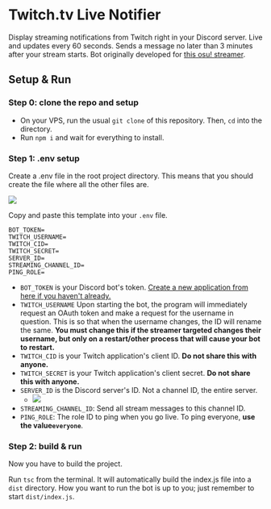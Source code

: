 # Twitch.tv Live Notifier

Display streaming notifications from Twitch right in your Discord server. Live and updates every 60 seconds. Sends a message no later than 3 minutes after your stream starts. Bot originally developed for [this osu! streamer](https://twitch.tv/sriracha_rice).

## Setup & Run

### Step 0: clone the repo and setup

- On your VPS, run the usual `git clone` of this repository. Then, `cd` into the directory.
- Run `npm i` and wait for everything to install.

### Step 1: .env setup

Create a .env file in the root project directory. This means that you should create the file where all the other files are.

![](https://i.postimg.cc/pdq6VKKW/image.png)

Copy and paste this template into your `.env` file.

```env
BOT_TOKEN=
TWITCH_USERNAME=
TWITCH_CID=
TWITCH_SECRET=
SERVER_ID=
STREAMING_CHANNEL_ID=
PING_ROLE=
```

- `BOT_TOKEN` is your Discord bot's token. [Create a new application from here if you haven't already.](http://discordapp.com/developers/applications/me)
- `TWITCH_USERNAME` Upon starting the bot, the program will immediately request an OAuth token and make a request for the username in question. This is so that when the username changes, the ID will rename the same. **You must change this if the streamer targeted changes their username, but only on a restart/other process that will cause your bot to restart.**
- `TWITCH_CID` is your Twitch application's client ID. **Do not share this with anyone.**
- `TWITCH_SECRET` is your Twitch application's client secret. **Do not share this with anyone.**
- `SERVER_ID` is the Discord server's ID. Not a channel ID, the entire server.
    - ![](https://i.postimg.cc/50mv6Nzk/image.png)
- `STREAMING_CHANNEL_ID`: Send all stream messages to this channel ID.
- `PING_ROLE`: The role ID to ping when you go live. To ping everyone, **use the value`everyone`**.

### Step 2: build & run

Now you have to build the project.

Run `tsc` from the terminal. It will automatically build the index.js file into a `dist` directory. How you want to run the bot is up to you; just remember to start `dist/index.js`.
